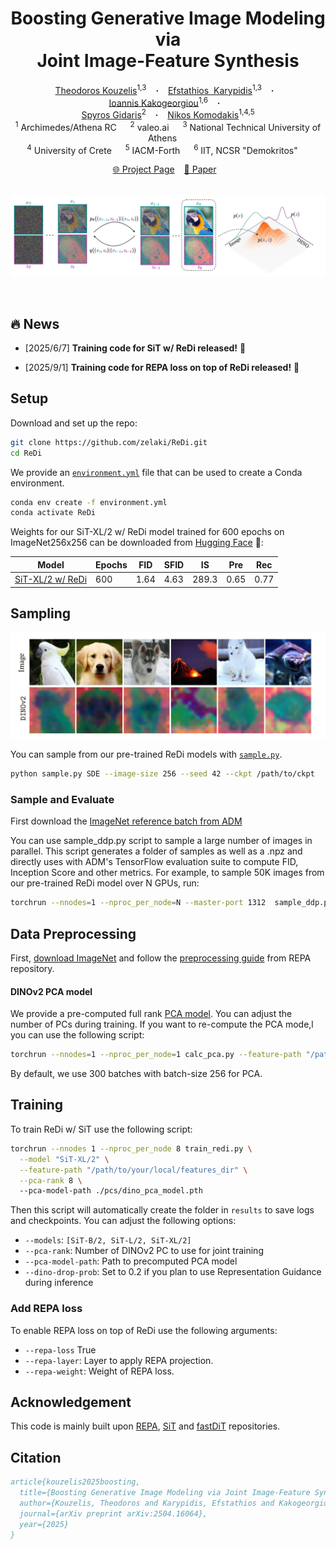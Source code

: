 <!--             
<style>
  .texttt {
    font-family: Consolas; /* Monospace font */
    font-size: 1em; /* Match surrounding text size */
    color: teal; /* Add this line to set text color to blue */
    letter-spacing: 0; /* Adjust if needed */
  }
</style> -->

<h1 align="center">
   Boosting Generative Image Modeling via  
  <br> Joint
Image-Feature Synthesis
</h1>






<div align="center">
  <a href="https://scholar.google.com/citations?user=a5vkWc8AAAAJ&hl=en" target="_blank">Theodoros&nbsp;Kouzelis</a><sup>1,3</sup> &ensp; <b>&middot;</b> &ensp;
    <a href="https://scholar.google.com/citations?user=jif2JYsAAAAJ&hl=en" target="_blank">Efstathios &nbspKarypidis</a><sup>1,3</sup> &ensp; <b>&middot;</b> &ensp;
  <a href="https://scholar.google.com/citations?user=B_dKcz4AAAAJ&hl=el" target="_blank">Ioannis&nbsp;Kakogeorgiou</a><sup>1,6</sup> &ensp; <b>&middot;</b> &ensp;
    <br>
  <a href="https://scholar.google.fr/citations?user=7atfg7EAAAAJ&hl=en" target="_blank">Spyros&nbsp;Gidaris</a><sup>2</sup> &ensp; <b>&middot;</b> &ensp;
  <a href="https://scholar.google.com/citations?user=xCPoT4EAAAAJ&hl=en" target="_blank">Nikos&nbsp;Komodakis</a><sup>1,4,5</sup>  
  <br>
  <sup>1</sup> Archimedes/Athena RC &emsp; <sup>2</sup> valeo.ai &emsp; <sup>3</sup> National Technical University of Athens &emsp; <br>
  <sup>4</sup> University of Crete &emsp; <sup>5</sup> IACM-Forth &emsp; <sup>6</sup>  IIT, NCSR "Demokritos" &emsp;   <br>

<p align="center">
  <a href="https://representationdiffusion.github.io/">🌐 Project Page</a> &ensp;
  <a href="https://arxiv.org/abs/2504.16064">📃 Paper</a> &ensp;
  <br><br>
</p>

![teaser.png](media/teaser.png)


</div>



<br>


## 🔥 News

- \[2025/6/7\] **Training code for SiT w/ ReDi released!** 🎉 

- \[2025/9/1\] **Training code for REPA loss on top of ReDi released!** 🎉 


## Setup

Download and set up the repo:

```bash
git clone https://github.com/zelaki/ReDi.git
cd ReDi
```

We provide an [`environment.yml`](environment.yml) file that can be used to create a Conda environment. 

```bash
conda env create -f environment.yml
conda activate ReDi
```

Weights for our SiT-XL/2 w/ ReDi model trained for 600 epochs on ImageNet256x256  can be downloaded from [Hugging Face](https://huggingface.co/zelaki/SiT-ReDi-XL-2) 🤗:

| **Model**           | **Epochs** | **FID** | **SFID** | **IS** | **Pre** | **Rec** |
|---------------------|---------|---------|----------|--------|----------|---------|
| [SiT-XL/2 w/ ReDi](https://huggingface.co/zelaki/SiT-ReDi-XL-2) | 600  | 1.64   |   4.63       |   289.3     |    0.65      |    0.77     |



## Sampling
![More SiT samples](media/samples.png)

You can sample from our pre-trained ReDi models with [`sample.py`](sample.py).
```bash
python sample.py SDE --image-size 256 --seed 42 --ckpt /path/to/ckpt
```

### Sample and Evaluate
First download the [ImageNet reference batch from ADM](https://openaipublic.blob.core.windows.net/diffusion/jul-2021/ref_batches/imagenet/256/VIRTUAL_imagenet256_labeled.npz)

You can use sample_ddp.py script to sample a large number of images in parallel. This script generates a folder of samples as well as a .npz and directly uses with ADM's TensorFlow evaluation suite to compute FID, Inception Score and other metrics. For example, to sample 50K images from our pre-trained ReDi model over N GPUs, run:
```bash
torchrun --nnodes=1 --nproc_per_node=N --master-port 1312  sample_ddp.py SDE --model SiT-XL/2 --num-fid-samples 50000  --pca-rank 8 --ckpt pretrained_models/SiT-ReDi-XL-2.pt --cfg-scale 2.4 --cfg-vae True --ref-batch VIRTUAL_imagenet256_labeled.npz
```


## Data Preprocessing

 First, [download ImageNet](https://www.kaggle.com/competitions/imagenet-object-localization-challenge/data) and follow the  [preprocessing guide](https://github.com/sihyun-yu/REPA/tree/main/preprocessing) from REPA repository.

  #### DINOv2 PCA model
  We provide a pre-computed full rank [PCA model](/data2/ReDi/pcs/dino_pca_model.pth). You can adjust the number of PCs during training. 
  If you want to re-compute the PCA mode,l you can use the following script:

  ```bash
  torchrun --nnodes=1 --nproc_per_node=1 calc_pca.py --feature-path "/path/to/your/local/features_dir"
  ```
  By default, we use 300 batches with batch-size 256 for PCA.  


## Training

To train ReDi w/ SiT use the following script:

```bash
torchrun --nnodes 1 --nproc_per_node 8 train_redi.py \
  --model "SiT-XL/2" \
  --feature-path "/path/to/your/local/features_dir" \
  --pca-rank 8 \                                         
  --pca-model-path ./pcs/dino_pca_model.pth
```

Then this script will automatically create the folder in `results` to save logs and checkpoints. You can adjust the following options:

- `--models`: `[SiT-B/2, SiT-L/2, SiT-XL/2]`
- `--pca-rank`: Number of DINOv2 PC to use for joint training
- `--pca-model-path`: Path to precomputed PCA model
- `--dino-drop-prob`: Set to 0.2 if you plan to use Representation Guidance during inference 

### Add REPA loss
To enable REPA loss on top of ReDi use the following arguments:
- `--repa-loss` True
- `--repa-layer`: Layer to apply REPA projection.
- `--repa-weight`: Weight of REPA loss.

## Acknowledgement

This code is mainly built upon [REPA](https://github.com/sihyun-yu/REPA), [SiT](https://github.com/willisma/SiT) and [fastDiT](https://github.com/chuanyangjin/fast-DiT) repositories.



## Citation

```bibtex
article{kouzelis2025boosting,
  title={Boosting Generative Image Modeling via Joint Image-Feature Synthesis},
  author={Kouzelis, Theodoros and Karypidis, Efstathios and Kakogeorgiou, Ioannis and Gidaris, Spyros and Komodakis, Nikos},
  journal={arXiv preprint arXiv:2504.16064},
  year={2025}
}
```


